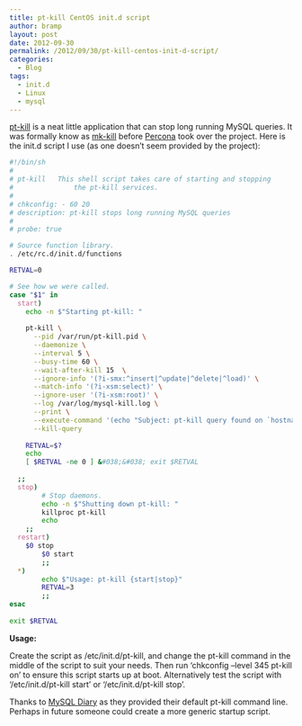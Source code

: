 ```yaml
---
title: pt-kill CentOS init.d script
author: bramp
layout: post
date: 2012-09-30
permalink: /2012/09/30/pt-kill-centos-init-d-script/
categories:
  - Blog
tags:
  - init.d
  - Linux
  - mysql
---
```

[pt-kill][1] is a neat little application that can stop long running MySQL queries. It was formally know as [mk-kill][2] before [Percona][3] took over the project. Here is the init.d script I use (as one doesn&#8217;t seem provided by the project): <!--more-->

```bash
#!/bin/sh
#
# pt-kill	This shell script takes care of starting and stopping
#               the pt-kill services.
#
# chkconfig: - 60 20
# description: pt-kill stops long running MySQL queries
#
# probe: true

# Source function library.
. /etc/rc.d/init.d/functions

RETVAL=0

# See how we were called.
case "$1" in
  start)
    echo -n $"Starting pt-kill: "
 
    pt-kill \
      --pid /var/run/pt-kill.pid \
      --daemonize \
      --interval 5 \
      --busy-time 60 \
      --wait-after-kill 15  \
      --ignore-info '(?i-smx:^insert|^update|^delete|^load)' \
      --match-info '(?i-xsm:select)' \
      --ignore-user '(?i-xsm:root)' \
      --log /var/log/mysql-kill.log \
      --print \
      --execute-command '(echo "Subject: pt-kill query found on `hostname`"; tail -1 /var/log/mysql-kill.log)|/usr/sbin/sendmail -t you@example.com' \
      --kill-query
 
    RETVAL=$?
    echo
    [ $RETVAL -ne 0 ] &#038;&#038; exit $RETVAL
 
  ;;
  stop)
        # Stop daemons.
       	echo -n $"Shutting down pt-kill: "
        killproc pt-kill
        echo
	;;
  restart)
	$0 stop
        $0 start
        ;;
  *)
    	echo $"Usage: pt-kill {start|stop}"
        RETVAL=3
        ;;
esac
 
exit $RETVAL
```

**Usage:**

Create the script as /etc/init.d/pt-kill, and change the pt-kill command in the middle of the script to suit your needs. Then run &#8216;chkconfig &#8211;level 345 pt-kill on&#8217; to ensure this script starts up at boot. Alternatively test the script with &#8216;/etc/init.d/pt-kill start&#8217; or &#8216;/etc/init.d/pt-kill stop&#8217;.

Thanks to [MySQL Diary][4] as they provided their default pt-kill command line. Perhaps in future someone could create a more generic startup script.

 [1]: http://www.percona.com/doc/percona-toolkit/2.1/pt-kill.html
 [2]: http://www.maatkit.org/doc/mk-kill.html
 [3]: http://www.Percona.com
 [4]: http://www.mysqldiary.com/you-must-have-a-killer-in-your-system/
 